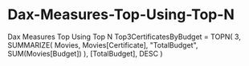 # Dax-Measures-Top-Using-Top-N
Dax Measures Top Using Top N
Top3CertificatesByBudget =
TOPN(
    3,
    SUMMARIZE(
        Movies,
        Movies[Certificate],
        "TotalBudget", SUM(Movies[Budget])
    ),
    [TotalBudget],
    DESC
)
